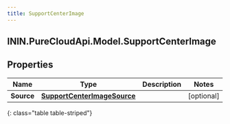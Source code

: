 ```yaml
---
title: SupportCenterImage
---
```

## ININ.PureCloudApi.Model.SupportCenterImage

## Properties

|Name | Type | Description | Notes|
|------------ | ------------- | ------------- | -------------|
| **Source** | [**SupportCenterImageSource**](SupportCenterImageSource.html) |  | [optional] |
{: class="table table-striped"}


